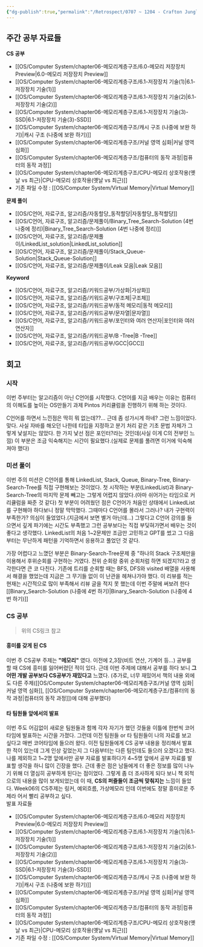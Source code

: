 ```yaml
---
{"dg-publish":true,"permalink":"/Retrospect/0707 ~ 1204 - Crafton Jungle/Week05_0808~0814/","noteIcon":"","created":"2025-08-15T00:12:58.170+09:00","updated":"2025-08-18T01:06:01.701+09:00"}
---
```



## 주간 공부 자료들 


**CS 공부** 
- [[OS/Computer System/chapter06-메모리계층구조/6.0-메모리 저장장치 Preview\|6.0-메모리 저장장치 Preview]]
- [[OS/Computer System/chapter06-메모리계층구조/6.1-저장장치 기술(1)\|6.1-저장장치 기술(1)]]
- [[OS/Computer System/chapter06-메모리계층구조/6.1-저장장치 기술(2)\|6.1-저장장치 기술(2)]]
- [[OS/Computer System/chapter06-메모리계층구조/6.1-저장장치 기술(3)-SSD\|6.1-저장장치 기술(3)-SSD]]
- [[OS/Computer System/chapter06-메모리계층구조/캐시 구조 (나중에 보완 하기)\|캐시 구조 (나중에 보완 하기)]]
- [[OS/Computer System/chapter06-메모리계층구조/커널 영역 심화\|커널 영역 심화]]
- [[OS/Computer System/chapter06-메모리계층구조/컴퓨터의 동작 과정\|컴퓨터의 동작 과정]]
- [[OS/Computer System/chapter06-메모리계층구조/CPU-메모리 상호작용(옛날 vs 최근)\|CPU-메모리 상호작용(옛날 vs 최근)]]
- 기존 파일 수정 : [[OS/Computer System/Virtual Memory\|Virtual Memory]]

**문제 풀이** 
- [[OS/C언어, 자료구조, 알고리즘/자동할당_동적할당\|자동할당_동적할당]]
- [[OS/C언어, 자료구조, 알고리즘/문제풀이/Binary_Tree_Search-Solution (4번 나중에 정리)\|Binary_Tree_Search-Solution (4번 나중에 정리)]]
- [[OS/C언어, 자료구조, 알고리즘/문제풀이/LinkedList_solution\|LinkedList_solution]]
- [[OS/C언어, 자료구조, 알고리즘/문제풀이/Stack_Queue-Solution\|Stack_Queue-Solution]]
- [[OS/C언어, 자료구조, 알고리즘/문제풀이/Leak  모음\|Leak  모음]]

**Keyword** 
- [[OS/C언어, 자료구조, 알고리즘/키워드공부/가상화\|가상화]]
- [[OS/C언어, 자료구조, 알고리즘/키워드공부/구조체\|구조체]]
- [[OS/C언어, 자료구조, 알고리즘/키워드공부/동적 메모리\|동적 메모리]]
- [[OS/C언어, 자료구조, 알고리즘/키워드공부/문자열\|문자열]]
- [[OS/C언어, 자료구조, 알고리즘/키워드공부/포인터와 여러 연산자\|포인터와 여러 연산자]]
- [[OS/C언어, 자료구조, 알고리즘/키워드공부/B -Tree\|B -Tree]]
- [[OS/C언어, 자료구조, 알고리즘/키워드공부/GCC\|GCC]]


## 회고 

### 시작 
이번 주부터는 알고리즘이 아닌 C언어를 시작했다. C언어를 지금 배우는 이유는 컴퓨터의 이해도를 높이는 OS만들기 과제 Pintos 커리큘럼을 진행하기 위해 하는 것이다.

C언어를 하면서 느낀점은 딱히 뭐 없는데??... 근데 좀 성가시게 하네? 그런 느낌이었다. 맞다. 사실 자바를 해오던 나한테 타입을 지정하고 분기 처리 같은 기초 문법 자체가 그렇게 낯설지는 않았다. 한 가지 낯선 점은 포인터?라는 것인데(사실 이게 C의 전부인 느낌) 이 부분은 조금 익숙해지는 시간이 필요했다.(실제로 문제를 풀려면 이거에 익숙해져야 했다)

### 미션 풀이
이번 주의 미션은 C언어를 통해 LinkedList, Stack, Queue, Binary-Tree, Binary-Search-Tree를 직접 구현해보는 것이었다.
첫 시작하는 부분(LinkedList)과 Binary-Search-Tree의 마지막 문제 빼고는 그렇게 어렵지 않았다.(아마 쉬어가는 타임으로 커리큘럼을 짜준 것 같다) 
첫 부분이 어려웠던 점은 C언어가 처음인 상태에서 LinkedList를 구현해야 하다보니 정말 막막했다. 그때마다 C언어를 몰라서 그러나? 내가 구현력이 부족한가? 의심이 들었었다.(지금에서 보면 별거 아닌데...)
그렇다고 C언어 강의를 들으면서 깊게 파기에는 시간도 부족했고 그런 공부보다는 직접 부딪혀가면서 배우는 것이 좋다고 생각했다. LinkedList의 처음 1~2문제만 조금만 고민하고 GPT를 썼고 그 다음부터는 무난하게 패턴을 기억하면서 응용하고 풀었던 것 같다.

가장 어렵다고 느꼈던 부분은 Binary-Search-Tree문제 중 "하나의 Stack 구조체만을 이용해서 후위순회를 구현하는 거였다. 전위 순회랑 중위 순회처럼 하면 되겠지?라고 생각한다면 큰 코 다친다. 기존에 트리를 순회할 때는 BFS, DFS와 visited 배열을 사용해서 해결을 했었는데 지금은 그 무기들 없이 이 난관을 헤쳐나가야 했다. 이 리뷰를 적는 현재는 시간적으로 많이 부족해서 리뷰 글을 적지 못 했는데 이번 주말에 써보려 한다 [[Binary_Search-Solution (나중에 4번 하기)\|Binary_Search-Solution (나중에 4번 하기)]]


### CS 공부 
> 위의 CS링크 참고 

#### 흥미를 갖게 된 CS 
이번 주 CS공부 주제는 **"메모리"** 였다. 이전에 2,3장(비트 연산, 기계어 등...) 공부를 할 때 CS에 흥미를 잃어버렸던 적이 있다. 근데 이번 주제에 대해서 공부를 하다 보니 **그 어떤 개발 공부보다 CS공부가 재밌다고** 느꼈다. (추가로, 너무 재밌어서 책의 내용 외에도 다른 주제([[OS/Computer System/chapter06-메모리계층구조/커널 영역 심화\|커널 영역 심화]], [[OS/Computer System/chapter06-메모리계층구조/컴퓨터의 동작 과정\|컴퓨터의 동작 과정]])에 대해 공부했다)

#### 타 팀원들 앞에서의 발표 
이번 주도 어김없이 새로운 팀원들과 함께 각자 자기가 했던 것들을 이틀에 한번씩 코어타임에 발표하는 시간을 가졌다.
그런데 이전 팀원들 or 타 팀원들이 나의 자료를 보고 싶다고 매번 코어타임에 들으러 왔다.
이전 팀원들에게 CS 공부 내용을 정리해서 발표한 적이 있는데 그게 인상 깊었는지 그 다음부터는 다른 팀인데도 들으러 오겠다고 했다. 나를 제외하고 1~2명 앞에서만 공부 자료를 발표하다가 4~5명 앞에서 공부 자료를 발표할 생각을 하니 많이 긴장을 했다. 근데 좋은 점은 남들에게 더 좋은 정보를 많이 나누기 위해 더 열심히 공부하게 된다는 점이었다. 
그렇게 좀 더 조사하게 되다 보니 책 외적으로의 내용을 많이 보게되었는데 이 때, **CS의 퍼즐들이 조금씩 맞춰지는** 느낌이 들었다. Week06의 CS주제는 링커, 예외흐름, 가상메모리 인데 이번에도 정말 흥미로운 주제라 어서 빨리 공부하고 싶다.
<BR>
발표 자료들 

- [[OS/Computer System/chapter06-메모리계층구조/6.0-메모리 저장장치 Preview\|6.0-메모리 저장장치 Preview]]
- [[OS/Computer System/chapter06-메모리계층구조/6.1-저장장치 기술(1)\|6.1-저장장치 기술(1)]]
- [[OS/Computer System/chapter06-메모리계층구조/6.1-저장장치 기술(2)\|6.1-저장장치 기술(2)]]
- [[OS/Computer System/chapter06-메모리계층구조/6.1-저장장치 기술(3)-SSD\|6.1-저장장치 기술(3)-SSD]]
- [[OS/Computer System/chapter06-메모리계층구조/캐시 구조 (나중에 보완 하기)\|캐시 구조 (나중에 보완 하기)]]
- [[OS/Computer System/chapter06-메모리계층구조/커널 영역 심화\|커널 영역 심화]]
- [[OS/Computer System/chapter06-메모리계층구조/컴퓨터의 동작 과정\|컴퓨터의 동작 과정]]
- [[OS/Computer System/chapter06-메모리계층구조/CPU-메모리 상호작용(옛날 vs 최근)\|CPU-메모리 상호작용(옛날 vs 최근)]]
- 기존 파일 수정 : [[OS/Computer System/Virtual Memory\|Virtual Memory]]
